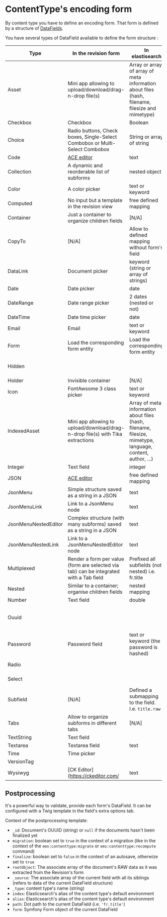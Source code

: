 # ContentType's encoding form

By content type you have to define an encoding form. That form is defined by a structure of [DataFields](https://github.com/ems-project/elasticms/tree/5.x/EMS/core-bundle/src/Form/DataField).

You have several types of DataField available to define the form structure :

| Type                 | In the revision form                                                                   | In elastisearch                                                                                            | Has Child           | Deprecated                        |
|----------------------|----------------------------------------------------------------------------------------|------------------------------------------------------------------------------------------------------------|---------------------|-----------------------------------|
| Asset                | Mini app allowing to upload/download/drag-n-drop file(s)                               | Array or array of array of meta information about files (hash, filename, filesize and mimetype)            | No                  |                                   |
| Checkbox             | Checkbox                                                                               | Boolean                                                                                                    | No                  |                                   |
| Choice               | Radio buttons, Check boxes, Single-Select Combobox or Multi-Select Combobox            | String or array of string                                                                                  | No                  |                                   |
| Code                 | [ACE editor](https://ace.c9.io/)                                                       | text                                                                                                       | No                  |                                   |
| Collection           | A dynamic and reorderable list of subforms                                             | nested object                                                                                              | Many                |                                   |
| Color                | A color picker                                                                         | text or keyword                                                                                            | No                  |                                   |
| Computed             | No input but a template in the revision view                                           | free defined mapping                                                                                       | May have            |                                   |
| Container            | Just a container to organize children fields                                           | [N/A]                                                                                                      | Yes                 |                                   |
| CopyTo               | [N/A]                                                                                  | Allow to defined mapping without form's field                                                              | No                  |                                   |
| DataLink             | Document picker                                                                        | keyword (string or array of strings)                                                                       | No                  |                                   |
| Date                 | Date picker                                                                            | date                                                                                                       | No                  |                                   |
| DateRange            | Date range picker                                                                      | 2 dates (nested or not)                                                                                    | No                  |                                   |
| DateTime             | Date time picker                                                                       | date                                                                                                       | No                  |                                   |
| Email                | Email                                                                                  | text or keyword                                                                                            | No                  |                                   |
| Form                 | Load the corresponding form entity                                                     | Load the corresponding form entity                                                                         | Many                |                                   |
| Hidden               |                                                                                        |                                                                                                            | No                  | Use a hidden class                |
| Holder               | Invisible container                                                                    | [N/A]                                                                                                      | Many                |                                   |
| Icon                 | FontAwsome 3 class picker                                                              | text or keyword                                                                                            | No                  | Avoid it                          |
| IndexedAsset         | Mini app allowing to upload/download/drag-n-drop file(s) with Tika extractions         | Array of meta information about files (hash, filename, filesize, mimetype, language, content, author, ...) | No                  |                                   |
| Integer              | Text field                                                                             | integer                                                                                                    | No                  |                                   |
| JSON                 | [ACE editor](https://ace.c9.io/)                                                       | free defined mapping                                                                                       | No                  |                                   |
| JsonMenu             | Simple structure saved as a string in a JSON                                           | text                                                                                                       |                     |                                   |
| JsonMenuLink         | Link to a JsonMenu node                                                                | text                                                                                                       |                     |                                   |
| JsonMenuNestedEditor | Complex structure (with many subforms) saved as a string in a JSON                     | text                                                                                                       | Many (JSON encoded) |                                   |
| JsonMenuNestedLink   | Link to a JsonMenuNestedEditor node                                                    | text                                                                                                       |                     |                                   |
| Multiplexed          | Render a form per value (form are selected via tab) can be integrated with a Tab field | Prefixed all subfields (not nested) i.e. fr.title                                                          | Many                |                                   |
| Nested               | Similar to a container; organise children fields                                       | nested mapping                                                                                             | Many                |                                   |
| Number               | Text field                                                                             | double                                                                                                     | No                  |                                   |
| Ouuid                |                                                                                        |                                                                                                            | No                  | Use the `_id` in a Computed field |
| Password             | Password field                                                                         | text or keyword (the password is hashed)                                                                   | No                  |                                   |
| Radio                |                                                                                        |                                                                                                            | No                  | Use a Choice field                |
| Select               |                                                                                        |                                                                                                            | No                  | Use a Choice field                |
| Subfield             | [N/A]                                                                                  | Defined a submapping to the field. I.e. `title.raw`                                                        | No                  |                                   |
| Tabs                 | Allow to organize subforms in different tabs                                           | [N/A]                                                                                                      | Many (Containers)   |                                   |
| TextString           | Text field                                                                             |                                                                                                            | No                  |                                   |
| Textarea             | Textarea field                                                                         | text                                                                                                       | No                  |                                   |
| Time                 | Time picker                                                                            |                                                                                                            | No                  |                                   |
| VersionTag           |                                                                                        |                                                                                                            | No                  |                                   |
| Wysiwyg              | [CK Editor](https://ckeditor.com/                                                      | text                                                                                                       | No                  |                                   |

 ## Postprocessing

It's a powerful way to validate, provide each form's DataField. It can be configured with a Twig template in the  field's extra options tab.

Context of the postprocessing template:
 - `_id`: Document's OUUID (string) or `null` if the documents hasn't been finalized yet
 - `migration`: boolean set to `true` in the context of a migration (like in the context of the `ems:contenttype:migrate` or `ems:contenttype:recompute` command)
 - `finalize`: boolean set to `false` in the context of an autosave, otherwize set to `true`
 - `rootObject`: The associate array of the document's RAW data as it was extracted from the Revision's form
 - `_source`: The associate array of the current field with all its siblings (refers to data of the current DataField structure)
 - `_type`: content type's name (string)
 - `index`: Elasticsearch's alias of the content type's default environment
 - `alias`: Elasticsearch's alias of the content type's default environment
 - `path`: Dot path to the current DataField (i.e. `'fr.title'`)
 - `form`: Symfony Form object of the current DataField

